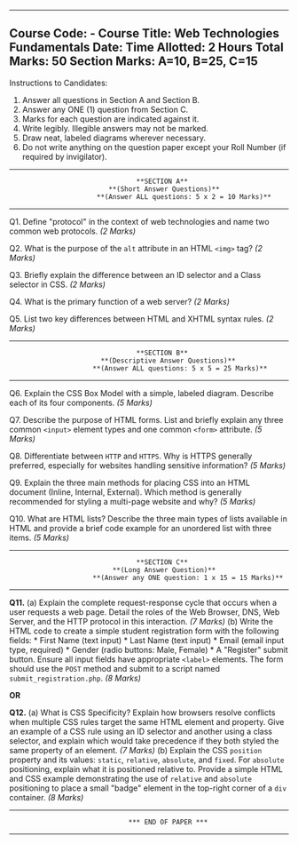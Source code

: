 
-----------------------------------------------------------------------------------------------------------------
Course Code: -                                      Course Title: Web Technologies Fundamentals
Date:                                               Time Allotted: 2 Hours
Total Marks: 50                                     Section Marks: A=10, B=25, C=15
-----------------------------------------------------------------------------------------------------------------

Instructions to Candidates:
1.  Answer all questions in Section A and Section B.
2.  Answer any ONE (1) question from Section C.
3.  Marks for each question are indicated against it.
4.  Write legibly. Illegible answers may not be marked.
5.  Draw neat, labeled diagrams wherever necessary.
6.  Do not write anything on the question paper except your Roll Number (if required by invigilator).

---

                                    **SECTION A**
                             **(Short Answer Questions)**
                          **(Answer ALL questions: 5 x 2 = 10 Marks)**
-----------------------------------------------------------------------------------------------------------------

Q1. Define "protocol" in the context of web technologies and name two common web protocols.
    *(2 Marks)*

Q2. What is the purpose of the `alt` attribute in an HTML `<img>` tag?
    *(2 Marks)*

Q3. Briefly explain the difference between an ID selector and a Class selector in CSS.
    *(2 Marks)*

Q4. What is the primary function of a web server?
    *(2 Marks)*

Q5. List two key differences between HTML and XHTML syntax rules.
    *(2 Marks)*

---

                                    **SECTION B**
                           **(Descriptive Answer Questions)**
                         **(Answer ALL questions: 5 x 5 = 25 Marks)**
-----------------------------------------------------------------------------------------------------------------

Q6. Explain the CSS Box Model with a simple, labeled diagram. Describe each of its four components.
    *(5 Marks)*

Q7. Describe the purpose of HTML forms. List and briefly explain any three common `<input>` element types and one common `<form>` attribute.
    *(5 Marks)*

Q8. Differentiate between `HTTP` and `HTTPS`. Why is HTTPS generally preferred, especially for websites handling sensitive information?
    *(5 Marks)*

Q9. Explain the three main methods for placing CSS into an HTML document (Inline, Internal, External). Which method is generally recommended for styling a multi-page website and why?
    *(5 Marks)*

Q10. What are HTML lists? Describe the three main types of lists available in HTML and provide a brief code example for an unordered list with three items.
    *(5 Marks)*

---

                                    **SECTION C**
                              **(Long Answer Question)**
                         **(Answer any ONE question: 1 x 15 = 15 Marks)**
-----------------------------------------------------------------------------------------------------------------

**Q11.**
    (a) Explain the complete request-response cycle that occurs when a user requests a web page. Detail the roles of the Web Browser, DNS, Web Server, and the HTTP protocol in this interaction.
        *(7 Marks)*
    (b) Write the HTML code to create a simple student registration form with the following fields:
        *   First Name (text input)
        *   Last Name (text input)
        *   Email (email input type, required)
        *   Gender (radio buttons: Male, Female)
        *   A "Register" submit button.
    Ensure all input fields have appropriate `<label>` elements. The form should use the `POST` method and submit to a script named `submit_registration.php`.
        *(8 Marks)*

**OR**

**Q12.**
    (a) What is CSS Specificity? Explain how browsers resolve conflicts when multiple CSS rules target the same HTML element and property. Give an example of a CSS rule using an ID selector and another using a class selector, and explain which would take precedence if they both styled the same property of an element.
        *(7 Marks)*
    (b) Explain the CSS `position` property and its values: `static`, `relative`, `absolute`, and `fixed`. For `absolute` positioning, explain what it is positioned relative to. Provide a simple HTML and CSS example demonstrating the use of `relative` and `absolute` positioning to place a small "badge" element in the top-right corner of a `div` container.
        *(8 Marks)*

---
                                  *** END OF PAPER ***
---